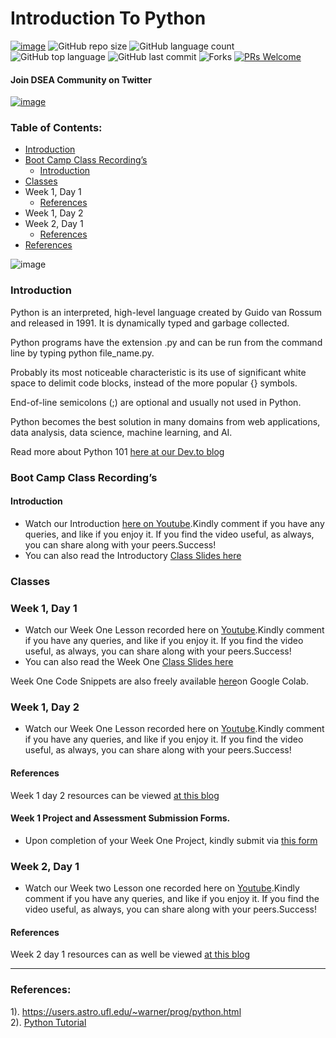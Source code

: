 # Introduction To Python 

[![image](https://img.shields.io/badge/License-MIT-yellow.svg)](https://opensource.org/licenses/MIT)
![GitHub repo size](https://img.shields.io/github/repo-size/Data-Science-East-AFrica/Introduction-To-Python?color=green-yellow&logo=github&logoColor=blue) 
![GitHub language count](https://img.shields.io/github/languages/count/Data-Science-East-AFrica/Introduction-To-Python?logo=visual-studio-code) 
![GitHub top language](https://img.shields.io/github/languages/top/Data-Science-East-AFrica/Introduction-To-Python)
![GitHub last commit](https://img.shields.io/github/last-commit/Data-Science-East-AFrica/Introduction-To-Python?style=plastic&color=brightgreen) 
![Forks](https://img.shields.io/github/forks/Data-Science-East-AFrica/Introduction-To-Python?style=social) 
[![PRs Welcome](https://img.shields.io/badge/PRs-welcome-brightgreen.svg)](https://reactjs.org/docs/how-to-contribute.html#your-first-pull-request)

#### Join DSEA Community on  Twitter
[![image](https://img.shields.io/twitter/follow/DSEAfrica?style=social)](https://twitter.com/DSEAfrica)

### Table of Contents:
- [Introduction](#introduction)
- [Boot Camp Class Recording’s](#boot-camp-class-recording’s)
  - [Introduction](#introduction-1)
- [Classes](#classes)
- Week 1, Day 1
  - [References](#references)
- Week 1, Day 2
- Week 2, Day 1
  - [References](#references-1)
- [References](#references)

![image](https://user-images.githubusercontent.com/51136314/126344425-54f7126e-6ec1-4c0e-9a3e-f3c2f34fc8e1.png) 

### Introduction
Python is an interpreted, high-level language created by Guido van Rossum and released in 1991. It is dynamically typed and garbage collected.

Python programs have the extension .py and can be run from the command line by typing python file_name.py.

Probably its most noticeable characteristic is its use of significant white space to delimit code blocks, instead of the more popular {} symbols.

End-of-line semicolons (;) are optional and usually not used in Python.

Python becomes the best solution in many domains from web applications, data analysis, data science, machine learning, and AI. 
 
Read more about Python 101 [here at our Dev.to blog](https://dev.to/grayhat/python-101-introduction-to-python-3kg5)

### Boot Camp Class Recording’s

#### Introduction
- Watch our Introduction [here on Youtube](https://youtu.be/DGc-4_zxyXo).Kindly comment if you have any queries, and like if you enjoy it.
 If you find the video useful, as always, you can share along with your peers.Success!
- You can also read the Introductory [Class Slides here](https://docs.google.com/presentation/d/1cOabved-UNNl-LWO9VBEHZ15cMMoI_OVApdr_I52M6M/edit?usp=sharing)

### Classes
### Week 1, Day 1

- Watch our Week One Lesson recorded here on [Youtube](https://youtu.be/T7cxxEgQ0iQ).Kindly comment if you have any queries, and like if you enjoy it.
 If you find the video useful, as always, you can share along with your peers.Success!
- You can also read the Week One [Class Slides here](https://docs.google.com/presentation/d/1a_6mzDe9nxWL2rAvtwuU7Z83kZ4BYS3tr86muAwFJuo/edit?usp=sharing )

Week One Code Snippets are also freely available [here](https://colab.research.google.com/drive/1fBpZAssDbA3r6lq44Psy6DzcmaSLQe5w?usp=sharing)on Google Colab.

### Week 1, Day 2
- Watch our Week One Lesson recorded here on [Youtube](https://youtu.be/fArRNOvCwaI).Kindly comment if you have any queries, and like if you enjoy it.
 If you find the video useful, as always, you can share along with your peers.Success!

#### References
Week 1 day 2 resources can be viewed [at this blog](https://dev.to/grayhat/python-102-introduction-to-python-intermediate-concepts-1881)

#### Week 1 Project and Assessment Submission Forms.
- Upon completion of your Week One Project, kindly submit via [this form](https://forms.gle/SJFFhEwqUPoW8myj7)

### Week 2, Day 1

- Watch our Week two Lesson one recorded here on [Youtube](https://youtu.be/0331iclOw-U).Kindly comment if you have any queries, and like if you enjoy it.
 If you find the video useful, as always, you can share along with your peers.Success!

#### References
Week 2 day 1 resources can as well be viewed [at this blog](https://dev.to/grayhat/introduction-to-data-structures-and-algorithms-with-python-4ih1)

----

### References:

1). https://users.astro.ufl.edu/~warner/prog/python.html <br>
2). [Python Tutorial](https://www.pythontutorial.net/) <br>

